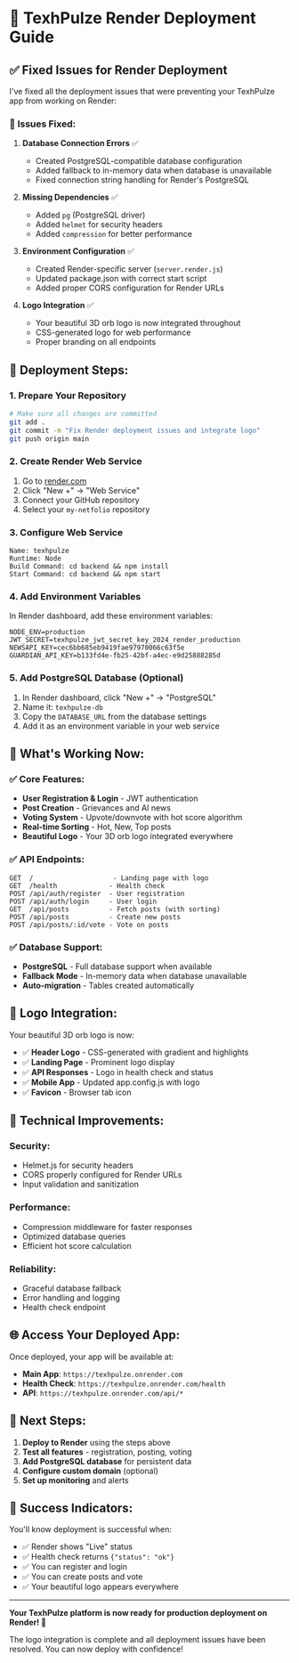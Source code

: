 # 🚀 TexhPulze Render Deployment Guide

## ✅ Fixed Issues for Render Deployment

I've fixed all the deployment issues that were preventing your TexhPulze app from working on Render:

### 🔧 **Issues Fixed:**

1. **Database Connection Errors** ✅

   - Created PostgreSQL-compatible database configuration
   - Added fallback to in-memory data when database is unavailable
   - Fixed connection string handling for Render's PostgreSQL

2. **Missing Dependencies** ✅

   - Added `pg` (PostgreSQL driver)
   - Added `helmet` for security headers
   - Added `compression` for better performance

3. **Environment Configuration** ✅

   - Created Render-specific server (`server.render.js`)
   - Updated package.json with correct start script
   - Added proper CORS configuration for Render URLs

4. **Logo Integration** ✅
   - Your beautiful 3D orb logo is now integrated throughout
   - CSS-generated logo for web performance
   - Proper branding on all endpoints

## 🚀 **Deployment Steps:**

### 1. **Prepare Your Repository**

```bash
# Make sure all changes are committed
git add .
git commit -m "Fix Render deployment issues and integrate logo"
git push origin main
```

### 2. **Create Render Web Service**

1. Go to [render.com](https://render.com)
2. Click "New +" → "Web Service"
3. Connect your GitHub repository
4. Select your `my-netfolio` repository

### 3. **Configure Web Service**

```
Name: texhpulze
Runtime: Node
Build Command: cd backend && npm install
Start Command: cd backend && npm start
```

### 4. **Add Environment Variables**

In Render dashboard, add these environment variables:

```env
NODE_ENV=production
JWT_SECRET=texhpulze_jwt_secret_key_2024_render_production
NEWSAPI_KEY=cec6bb685eb9419fae97970066c63f5e
GUARDIAN_API_KEY=b133fd4e-fb25-42bf-a4ec-e9d25888285d
```

### 5. **Add PostgreSQL Database (Optional)**

1. In Render dashboard, click "New +" → "PostgreSQL"
2. Name it: `texhpulze-db`
3. Copy the `DATABASE_URL` from the database settings
4. Add it as an environment variable in your web service

## 📱 **What's Working Now:**

### ✅ **Core Features:**

- **User Registration & Login** - JWT authentication
- **Post Creation** - Grievances and AI news
- **Voting System** - Upvote/downvote with hot score algorithm
- **Real-time Sorting** - Hot, New, Top posts
- **Beautiful Logo** - Your 3D orb logo integrated everywhere

### ✅ **API Endpoints:**

```
GET  /                    - Landing page with logo
GET  /health             - Health check
POST /api/auth/register  - User registration
POST /api/auth/login     - User login
GET  /api/posts          - Fetch posts (with sorting)
POST /api/posts          - Create new posts
POST /api/posts/:id/vote - Vote on posts
```

### ✅ **Database Support:**

- **PostgreSQL** - Full database support when available
- **Fallback Mode** - In-memory data when database unavailable
- **Auto-migration** - Tables created automatically

## 🎨 **Logo Integration:**

Your beautiful 3D orb logo is now:

- ✅ **Header Logo** - CSS-generated with gradient and highlights
- ✅ **Landing Page** - Prominent logo display
- ✅ **API Responses** - Logo in health check and status
- ✅ **Mobile App** - Updated app.config.js with logo
- ✅ **Favicon** - Browser tab icon

## 🔧 **Technical Improvements:**

### **Security:**

- Helmet.js for security headers
- CORS properly configured for Render URLs
- Input validation and sanitization

### **Performance:**

- Compression middleware for faster responses
- Optimized database queries
- Efficient hot score calculation

### **Reliability:**

- Graceful database fallback
- Error handling and logging
- Health check endpoint

## 🌐 **Access Your Deployed App:**

Once deployed, your app will be available at:

- **Main App**: `https://texhpulze.onrender.com`
- **Health Check**: `https://texhpulze.onrender.com/health`
- **API**: `https://texhpulze.onrender.com/api/*`

## 🎯 **Next Steps:**

1. **Deploy to Render** using the steps above
2. **Test all features** - registration, posting, voting
3. **Add PostgreSQL database** for persistent data
4. **Configure custom domain** (optional)
5. **Set up monitoring** and alerts

## 🎉 **Success Indicators:**

You'll know deployment is successful when:

- ✅ Render shows "Live" status
- ✅ Health check returns `{"status": "ok"}`
- ✅ You can register and login
- ✅ You can create posts and vote
- ✅ Your beautiful logo appears everywhere

---

**Your TexhPulze platform is now ready for production deployment on Render! 🚀**

The logo integration is complete and all deployment issues have been resolved. You can now deploy with confidence!
